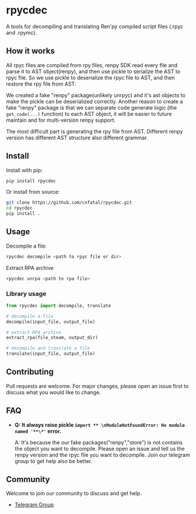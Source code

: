 # rpycdec

A tools for decompiling and translating Ren'py compiled script files (.rpyc and .rpymc).

## How it works

All rpyc files are compiled from rpy files, renpy SDK read every file and parse it to AST object(renpy), and then use pickle to serialize the AST to rpyc file. So we use pickle to deserialize the rpyc file to AST, and then restore the rpy file from AST.

We created a fake "renpy" package(unlikely unrpyc) and it's ast objects to make the pickle can be deserialized correctly.
Another reason to create a fake "renpy" package is that we can separate code generate logic (the `get_code(...)` function) to each AST object, it will be easier to future maintain and for multi-version renpy support.

The most difficult part is generating the rpy file from AST. Different renpy version has different AST structure also different grammar.

## Install

Install with pip:

```sh
pip install rpycdec
```

Or install from source:

```sh
git clone https://github.com/cnfatal/rpycdec.git
cd rpycdec
pip install .
```

## Usage

Decompile a file:

```sh
rpycdec decompile <path to rpyc file or dir>
```

Extract RPA archive

```sh
rpycdec unrpa <path to rpa file>
```

### Library usage

```python
from rpycdec import decompile, translate

# decompile a file
decompile(input_file, output_file)

# extract RPA archive
extract_rpa(file_steam, output_dir)

# decompile and translate a file
translate(input_file, output_file)
```

## Contributing

Pull requests are welcome. For major changes, please open an issue first to discuss what you would like to change.

## FAQ

- **Q: It always raise pickle `import ** \nModuleNotFoundError: No module named '**\*'` error.**

  A: It's because the our fake packages("renpy","store") is not contains the object you want to decompile. Please open an issue and tell us the renpy version and the rpyc file you want to decompile. Join our telegram group to get help also be better.

## Community

Welcome to join our community to discuss and get help.

- [Telegram Group](https://t.me/rpycdec)
